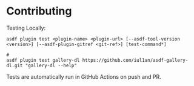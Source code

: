 # Contributing

Testing Locally:

```shell
asdf plugin test <plugin-name> <plugin-url> [--asdf-tool-version <version>] [--asdf-plugin-gitref <git-ref>] [test-command*]

#
asdf plugin test gallery-dl https://github.com/iul1an/asdf-gallery-dl.git "gallery-dl --help"
```

Tests are automatically run in GitHub Actions on push and PR.
